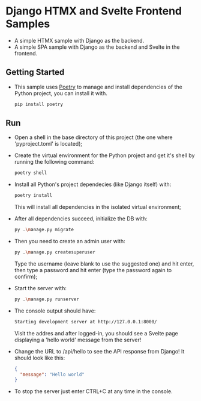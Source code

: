 # Django HTMX and Svelte Frontend Samples

- A simple HTMX sample with Django as the backend.
- A simple SPA sample with Django as the backend and Svelte in the frontend.

## Getting Started

- This sample uses <a href="https://python-poetry.org/">Poetry</a> to manage and install dependencies of the Python project, you can install it with.
  ```bash
  pip install poetry
  ```

## Run
- Open a shell in the base directory of this project (the one where 'pyproject.toml' is located);
  
- Create the virtual environment for the Python project and get it's shell by running the following command:
  ```bash
  poetry shell
  ```

- Install all Python's project dependecies (like Django itself) with:
  ```bash
  poetry install
  ```
  This will install all dependencies in the isolated virtual environment;
  
- After all dependencies succeed, initialize the DB with:
  ```bash
  py .\manage.py migrate
  ```
  
- Then you need to create an admin user with:
  ```bash
  py .\manage.py createsuperuser
  ```
  Type the username (leave blank to use the suggested one) and hit enter, then type a password and hit enter (type the password again to confirm);

- Start the server with:
  ```bash
  py .\manage.py runserver
  ```
  
- The console output should have:
  ```bash
  Starting development server at http://127.0.0.1:8000/
  ```
  Visit the addres and after logged-in, you should see a Svelte page displaying a 'hello world' message from the server!

- Change the URL to /api/hello to see the API response from Django! It should look like this:
  ```json
  {
    "message": "Hello world"
  }
  ```

- To stop the server just enter CTRL+C at any time in the console.
